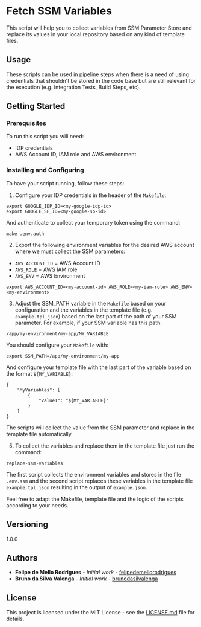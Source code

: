 # Fetch SSM Variables

This script will help you to collect variables from SSM Parameter Store and replace its values in your local repository based on any kind of template files.

## Usage

These scripts can be used in pipeline steps when there is a need of using credentials that shouldn't be stored in the code base but are still relevant for the execution (e.g. Integration Tests, Build Steps, etc).

## Getting Started

### Prerequisites

To run this script you will need:

* IDP credentials
* AWS Account ID, IAM role and AWS environment

### Installing and Configuring

To have your script running, follow these steps:

1. Configure your IDP credentials in the header of the `Makefile`:

```
export GOOGLE_IDP_ID=<my-google-idp-id>
export GOOGLE_SP_ID=<my-google-sp-id>
```

And authenticate to collect your temporary token using the command:

```
make .env.auth
```

2. Export the following environment variables for the desired AWS account where we must collect the SSM parameters:

- `AWS_ACCOUNT_ID` = AWS Account ID
- `AWS_ROLE`       = AWS IAM role
- `AWS_ENV`        = AWS Environment

```
export AWS_ACCOUNT_ID=<my-account-id> AWS_ROLE=<my-iam-role> AWS_ENV=<my-environment>
```

3. Adjust the SSM_PATH variable in the `Makefile` based on your configuration and the variables in the template file (e.g. `example.tpl.json`) based on the last part of the path of your SSM parameter. For example, if your SSM variable has this path:

```
/app/my-environment/my-app/MY_VARIABLE
```

You should configure your `Makefile` with:

```
export SSM_PATH=/app/my-environment/my-app
```

And configure your template file with the last part of the variable based on the format `${MY_VARIABLE}`:

```
{
    "MyVariables": [
        {
            "Value1": "${MY_VARIABLE}"
        }
    ]
}
```

The scripts will collect the value from the SSM parameter and replace in the template file automatically.

5. To collect the variables and replace them in the template file just run the command:

```
replace-ssm-variables
```

The first script collects the environment variables and stores in the file `.env.ssm` and the second script replaces these variables in the template file `example.tpl.json` resulting in the output of `example.json`.

Feel free to adapt the Makefile, template file and the logic of the scripts according to your needs.

## Versioning

1.0.0

## Authors

* **Felipe de Mello Rodrigues** - *Initial work* - [felipedemellorodrigues](https://github.com/sohflp)
* **Bruno da Silva Valenga** - *Initial work* - [brunodasilvalenga](https://github.com/brunodasilvalenga)

## License

This project is licensed under the MIT License - see the [LICENSE.md](LICENSE.md) file for details.
